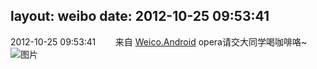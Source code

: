layout: weibo
date: 2012-10-25 09:53:41
---
<meta name="referrer" content="no-referrer" />

2012-10-25 09:53:41  &nbsp;&nbsp;&nbsp;&nbsp;&nbsp;&nbsp; 来自 <a href="http://app.weibo.com/t/feed/l4RWD" rel="nofollow">Weico.Android</a>
opera请交大同学喝咖啡咯~  ​​​
![图片](https://ww3.sinaimg.cn/large/6d2a6003jw1dy77poglffj.jpg)
